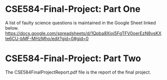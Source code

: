 # CSE584-Final-Project: Part One
A list of faulty science questions is maintained in the Google Sheet linked below.
https://docs.google.com/spreadsheets/d/1Qpba8Xioj5FgTFV0oerEzN8vsKXte6CU-bMF-MHzMho/edit?gid=0#gid=0

# CSE584-Final-Project: Part Two
The CSE584FinalProjectReport.pdf file is the report of the final project. 
